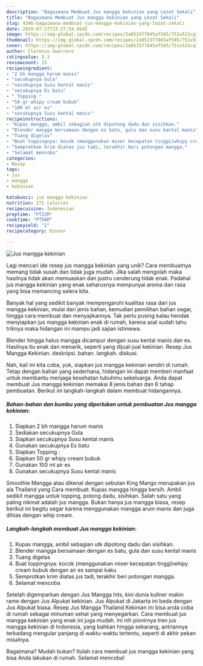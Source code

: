 ```yaml
---
description: "Bagaimana Membuat Jus mangga kekinian yang Lezat Sekali"
title: "Bagaimana Membuat Jus mangga kekinian yang Lezat Sekali"
slug: 4346-bagaimana-membuat-jus-mangga-kekinian-yang-lezat-sekali
date: 2020-07-27T23:37:54.654Z
image: https://img-global.cpcdn.com/recipes/2a0515f7045af585/751x532cq70/jus-mangga-kekinian-foto-resep-utama.jpg
thumbnail: https://img-global.cpcdn.com/recipes/2a0515f7045af585/751x532cq70/jus-mangga-kekinian-foto-resep-utama.jpg
cover: https://img-global.cpcdn.com/recipes/2a0515f7045af585/751x532cq70/jus-mangga-kekinian-foto-resep-utama.jpg
author: Clarence Guerrero
ratingvalue: 3.1
reviewcount: 15
recipeingredient:
- "2 bh mangga harum manis"
- "secukupnya Gula"
- "secukupnya Susu kental manis"
- "secukupnya Es batu"
- " Topping "
- "50 gr whipy cream bubuk"
- "100 ml air es"
- "secukupnya Susu kental manis"
recipeinstructions:
- "Kupas mangga, ambil sebagian utk dipotong dadu dan sisihkan."
- "Blender mangga bersamaan dengan es batu, gula dan susu kental manis"
- "Tuang digelas"
- "Buat toppingnya: kocok (menggunakan mixer kecepatan tinggi)whipy cream bubuk dengan air es sampai kaku"
- "Semprotkan krim diatas jus tadi, terakhir beri potongan mangga."
- "Selamat mencoba"
categories:
- Resep
tags:
- jus
- mangga
- kekinian

katakunci: jus mangga kekinian 
nutrition: 271 calories
recipecuisine: Indonesian
preptime: "PT22M"
cooktime: "PT56M"
recipeyield: "2"
recipecategory: Dinner

---
```



![Jus mangga kekinian](https://img-global.cpcdn.com/recipes/2a0515f7045af585/751x532cq70/jus-mangga-kekinian-foto-resep-utama.jpg)

Lagi mencari ide resep jus mangga kekinian yang unik? Cara membuatnya memang tidak susah dan tidak juga mudah. Jika salah mengolah maka hasilnya tidak akan memuaskan dan justru cenderung tidak enak. Padahal jus mangga kekinian yang enak seharusnya mempunyai aroma dan rasa yang bisa memancing selera kita.

Banyak hal yang sedikit banyak mempengaruhi kualitas rasa dari jus mangga kekinian, mulai dari jenis bahan, kemudian pemilihan bahan segar, hingga cara membuat dan menyajikannya. Tak perlu pusing kalau hendak menyiapkan jus mangga kekinian enak di rumah, karena asal sudah tahu triknya maka hidangan ini mampu jadi sajian istimewa.

Blender hingga halus mangga dicampur dengan susu kental manis dan es. Hasilnya itu enak dan menarik, seperti yang dijual-jual kekinian. Resep Jus Mangga Kekinian. deskripsi. bahan. langkah. diskusi.


Nah, kali ini kita coba, yuk, siapkan jus mangga kekinian sendiri di rumah. Tetap dengan bahan yang sederhana, hidangan ini dapat memberi manfaat untuk membantu menjaga kesehatan tubuhmu sekeluarga. Anda dapat membuat Jus mangga kekinian memakai 8 jenis bahan dan 6 tahap pembuatan. Berikut ini langkah-langkah dalam membuat hidangannya.

<!--inarticleads1-->

##### Bahan-bahan dan bumbu yang diperlukan untuk pembuatan Jus mangga kekinian:

1. Siapkan 2 bh mangga harum manis
1. Sediakan secukupnya Gula
1. Siapkan secukupnya Susu kental manis
1. Gunakan secukupnya Es batu
1. Siapkan  Topping :
1. Siapkan 50 gr whipy cream bubuk
1. Gunakan 100 ml air es
1. Gunakan secukupnya Susu kental manis


Smoothie Mangga atau dikenal dengan sebutan King Mango merupakan jus ala Thailand yang Cara membuat: Kupas mangga hingga bersih. Ambil sedikit mangga untuk topping, potong dadu, sisihkan. Salah satu yang paling nikmat adalah jus mangga. Bukan hanya jus mangga biasa, resep berikut ini begitu segar karena menggunakan mangga arum manis dan juga dihias dengan whip cream. 

<!--inarticleads2-->

##### Langkah-langkah membuat Jus mangga kekinian:

1. Kupas mangga, ambil sebagian utk dipotong dadu dan sisihkan.
1. Blender mangga bersamaan dengan es batu, gula dan susu kental manis
1. Tuang digelas
1. Buat toppingnya: kocok (menggunakan mixer kecepatan tinggi)whipy cream bubuk dengan air es sampai kaku
1. Semprotkan krim diatas jus tadi, terakhir beri potongan mangga.
1. Selamat mencoba


Setelah digemparkan dengan Jus Mangga hits, kini dunia kuliner makin rame dengan Jus Alpukat kekinian. Jus Alpukat di Jakarta ini beda dengan Jus Alpukat biasa. Resep Jus Mangga Thailand Kekinian ini bisa anda coba di rumah sebagai minuman sehat yang menyegarkan. Cara membuat jus mangga kekinian yang enak ini juga mudah. Ini nih pionirnya tren jus mangga kekinian di Indonesia, yang bahkan hingga sekarang, antriannya terkadang mengular panjang di waktu-waktu tertentu, seperti di akhir pekan misalnya. 

Bagaimana? Mudah bukan? Itulah cara membuat jus mangga kekinian yang bisa Anda lakukan di rumah. Selamat mencoba!
